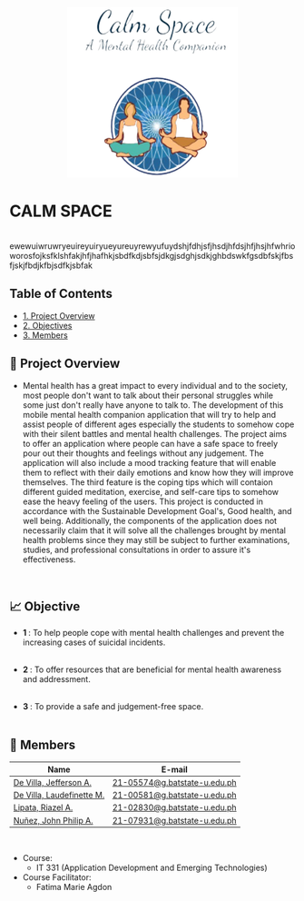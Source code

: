 <p align = "center">
  <img src = "calm_space.png" width = "300" height = "300" alt="LogoInsert">
</p>


# CALM SPACE
<br> ewewuiwruwryeuireyuiryueyureuyrewyufuydshjfdhjsfjhsdjhfdsjhfjhsjhfwhrioworosfojksfklshfakjhfjhafhkjsbdfkdjsbfsjdkgjsdghjsdkjghbdswkfgsdbfskjfbsfjskjfbdjkfbjsdfkjsbfak
<br>


## Table of Contents
-  [1. Project Overview](#proj-ov)
-  [2. Objectives](#obj)
-  [3. Members](#memb)


## <a id = "proj-ov"> 🎯 Project Overview </a> <br>
 - Mental health has a great impact to every individual and to the society, most people don't want to talk about their personal struggles while some just don't really have anyone to talk to. The development of this mobile mental health companion application that will try to help and assist people of different ages especially the students to somehow cope with their silent battles and mental health challenges. The project aims to offer an application where people can have a safe space to freely pour out their thoughts and feelings without any judgement. The application will also include a mood tracking feature that will enable them to reflect with their daily emotions and know how they will improve themselves. The third feature is the coping tips which will contaion different guided meditation, exercise, and self-care tips to somehow ease the heavy feeling of the users.
 This project is conducted in accordance with the Sustainable Development Goal's, Good health, and well being. Additionally, the components of the application does not necessarily claim that it will solve all the challenges brought by mental health problems since they may still be subject to further examinations, studies, and professional consultations in order to assure it's effectiveness.
 <br>




##  <a id = "obj"> 📈 Objective </a><br>




- <b> 1 </b>: To help people cope with mental health challenges and prevent the increasing cases of suicidal incidents. <br><br>


- <b> 2 </b>: To offer resources that are beneficial for mental health awareness and addressment. <br><br>


- <b> 3 </b>: To provide a safe and judgement-free space. <br><br>




##  <a id = "memb"> 👷‍ Members </a> <br>


| Name | E-mail |
| --- | --- |
| <a href = "https://www.facebook.com/jefferson.devilla.04"> De Villa, Jefferson A. </a>| 21-05574@g.batstate-u.edu.ph |
| <a href = "https://www.facebook.com/laudeffenette.devilla"> De Villa, Laudefinette M. </a>| 21-00581@g.batstate-u.edu.ph |
| <a href = "https://www.facebook.com/YaziRayz"> Lipata, Riazel A. </a>| 21-02830@g.batstate-u.edu.ph |
| <a href = "https://www.facebook.com/philip.asilo"> Nuñez, John Philip A. </a>| 21-07931@g.batstate-u.edu.ph |


<br>


- Course:
  - IT 331 (Application Development and Emerging Technologies)
- Course Facilitator:
  - Fatima Marie Agdon